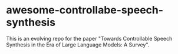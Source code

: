 # awesome-controllabe-speech-synthesis
This is an evolving repo for the paper "Towards Controllable Speech Synthesis in the Era of Large Language Models: A Survey".
